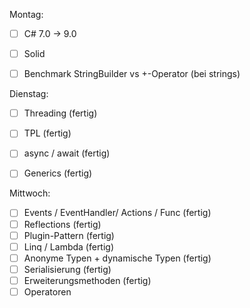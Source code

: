 Montag:

- [ ] C# 7.0 -> 9.0 
- [ ] Solid 
- [ ] Benchmark StringBuilder vs +-Operator (bei strings)



Dienstag:
- [ ] Threading (fertig) 
- [ ] TPL (fertig)
- [ ] async / await (fertig) 
- [ ] Generics (fertig)




Mittwoch: 
- [ ] Events / EventHandler/ Actions / Func (fertig)
- [ ] Reflections (fertig)
- [ ] Plugin-Pattern (fertig) 
- [ ] Linq / Lambda (fertig)
- [ ] Anonyme Typen + dynamische Typen (fertig)
- [ ] Serialisierung (fertig)
- [ ] Erweiterungsmethoden  (fertig) 
- [ ] Operatoren